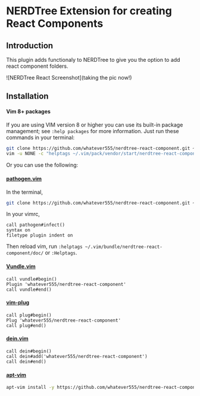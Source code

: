 NERDTree Extension for creating React Components
=============

Introduction
------------

This plugin adds functionaly to NERDTree to give you the option to add react component folders.  


![NERDTree React Screenshot](taking the pic now!)

Installation
------------

#### Vim 8+ packages

If you are using VIM version 8 or higher you can use its built-in package management; see `:help packages` for more information. Just run these commands in your terminal:

```bash
git clone https://github.com/whatever555/nerdtree-react-component.git ~/.vim/pack/vendor/start/nerdtree-react-component
vim -u NONE -c "helptags ~/.vim/pack/vendor/start/nerdtree-react-component/doc" -c q
```

Or you can use the following:  

#### [pathogen.vim](https://github.com/tpope/vim-pathogen)

In the terminal,
```bash
git clone https://github.com/whatever555/nerdtree-react-component.git ~/.vim/bundle/nerdtree-react-component
```
In your vimrc,
```vim
call pathogen#infect()
syntax on
filetype plugin indent on
```

Then reload vim, run `:helptags ~/.vim/bundle/nerdtree-react-component/doc/` or `:Helptags`.

#### [Vundle.vim](https://github.com/VundleVim/Vundle.vim)
```vim
call vundle#begin()
Plugin 'whatever555/nerdtree-react-component'
call vundle#end()
```

#### [vim-plug](https://github.com/junegunn/vim-plug)
```vim
call plug#begin()
Plug 'whatever555/nerdtree-react-component'
call plug#end()
```

#### [dein.vim](https://github.com/Shougo/dein.vim)
```vim
call dein#begin()
call dein#add('whatever555/nerdtree-react-component')
call dein#end()
```

#### [apt-vim](https://github.com/egalpin/apt-vim)
```bash
apt-vim install -y https://github.com/whatever555/nerdtree-react-component.git
```


